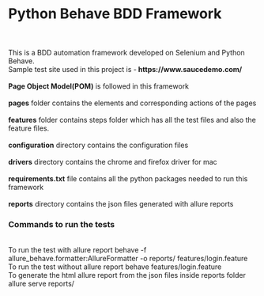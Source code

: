 # Python Behave BDD Framework
<br>
<br>
This is a BDD automation framework developed on Selenium and Python Behave. 
<br>
Sample test site used in this project is -<b> https://www.saucedemo.com/ </b>
<br>
<br>
<b>Page Object Model(POM)</b> is followed in this framework
<br>
<br>
<b>pages</b> folder contains the elements and corresponding actions of the pages
<br>
<br>
<b>features</b> folder contains steps folder which has all the test files and also the feature files.
<br>
<br>
<b>configuration</b> directory contains the configuration files
<br>
<br>
<b>drivers</b> directory contains the chrome and firefox driver for mac
<br>
<br>
<b>requirements.txt</b> file contains all the python packages needed to run this framework
<br>
<br>
<b>reports</b> directory contains the json files generated with allure reports
<br>

### Commands to run the tests
<br>
To run the test with allure report behave -f allure_behave.formatter:AllureFormatter -o reports/ features/login.feature
<br>
To run the test without allure report behave features/login.feature
<br>
To generate the html allure report from the json files inside reports folder allure serve reports/
